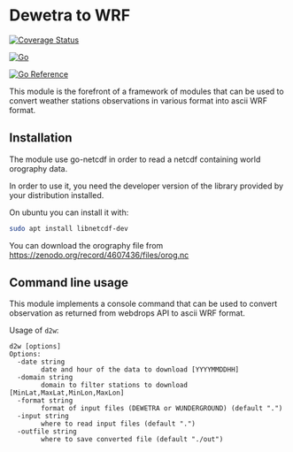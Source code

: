 # Dewetra to WRF

[![Coverage Status](https://coveralls.io/repos/github/meteocima/dewetra2wrf/badge.svg?branch=master)](https://coveralls.io/github/meteocima/dewetra2wrf?branch=master)

[![Go](https://github.com/meteocima/dewetra2wrf/actions/workflows/go.yml/badge.svg)](https://github.com/meteocima/dewetra2wrf/actions/workflows/go.yml)

[![Go Reference](https://pkg.go.dev/badge/github.com/meteocima/dewetra2wrf.svg)](https://pkg.go.dev/github.com/meteocima/dewetra2wrf)


This module is the forefront of a framework
of modules that can be used to convert weather
stations observations in various format into ascii
WRF format.


## Installation

The module use go-netcdf in order to read a netcdf
containing world orography data.

In order to use it, you need the developer version of the
library provided by your distribution installed.

On ubuntu you can install it with:

```bash
sudo apt install libnetcdf-dev
```

You can download the orography file from 
https://zenodo.org/record/4607436/files/orog.nc


## Command line usage

This module implements a console command
that can be used to convert observation
as returned from webdrops API to ascii
WRF format.

Usage of `d2w`:

```
d2w [options]
Options:
  -date string
        date and hour of the data to download [YYYYMMDDHH]
  -domain string
        domain to filter stations to download [MinLat,MaxLat,MinLon,MaxLon]
  -format string
        format of input files (DEWETRA or WUNDERGROUND) (default ".")
  -input string
        where to read input files (default ".")
  -outfile string
        where to save converted file (default "./out")
```